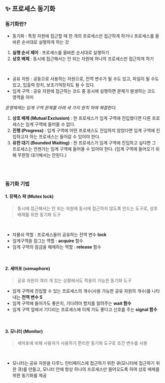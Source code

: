 ## ✨ 프로세스 동기화
### 동기화란?

* 동기화 : 특정 자원에 접근할 때 한 개의 프로세스만 접근하게 하거나 프로세스를 올바른 순서대로 실행하게 하는 것
1) **실행 순서 제어** : 프로세스를 올바른 순서대로 실행하기
2) **상호 배제** : 동시에 접근해서는 안 되는 자원에 하나의 프로세스만 접근하게 하기

</br>

* 공유 자원 : 공동으로 사용하는 자원으로, 전역 변수가 될 수도 있고, 파일이 될 수도 있고, 입출력 장치, 보조기억장치도 될 수 있다.
* 임계 구역 : 공유 자원에 접근하는 코드 중 동시에 실행하면 문제가 발생하는 코드 영역을 의미

*운영체제는 임계 구역 문제를 아래 세 가지 원칙 하에 해결한다.* </br>

1. **상호 배제 (Mutual Exclusion)** : 한 프로세스가 임계 구역에 진입했다면 다른 프로세스는 임계 구역에 들어올 수 없다.
2. **진행 (Progress)** : 임계 구역에 어떤 프로세스도 진입하지 않았다면 임계 구역에 진입하고자 하는 프로세스는 들어갈 수 있어야 한다.
3. **유한 대기 (Bounded Waiting)** : 한 프로세스가 임계 구역에 진입하고 싶다면 그 프로세스는 언젠가는 임계 구역에 들어올 수 있어야 한다. (임계 구역에 들어오기 위해 무한정 대기해서는 안된다.)

</br>
</br>

### 동기화 기법

#### 1. 뮤텍스 락 (Mutex lock)
> 동시에 접근해서는 안 되는 자원에 동시에 접근하지 않도록 만드는 도구로, 상호 배제를 위한 동기화 도구

</br>

- 자물쇠 역할 : 프로세스들이 공유하는 전역 변수 **lock**
- 임계구역을 잠그는 역할 : **acquire** 함수
- 임계 구역의 잠금을 해제하는 역할 : **release** 함수

</br>

#### 2. 세마포 (semaphore)
> 공유 자원이 여러 개 있는 상황에서도 적용이 가능한 동기화 도구 </br>

- 임계 구역에 진입할 수 있는 프로세스의 개수(사용 가능한 공유 자원의 개수)를 나타내는 **전역 변수 S**
- 임계 구역에 들어가도 좋은지, 기다려야 할지를 알려주는 **wait 함수**
- 임계 구역 앞에서 기다리는 프로세스에 이제 가도 좋다고 신호를 주는 **signal 함수**

</br>

#### 3. 모니터 (Monitor)
> 세마포에 비해 사용자가 사용하기 편리한 동기화 도구로 조건 변수를 사용

</br>

- 모니터는 공유 자원을 다루느 인터페이스에 접근하기 위한 큐(모니터에 접근하기 위한 큐)를 만들고, 모니터 안에 항상 하나의 프로세스만 들어오도록 하여 상호 배제를 위한 동기화를 제공















